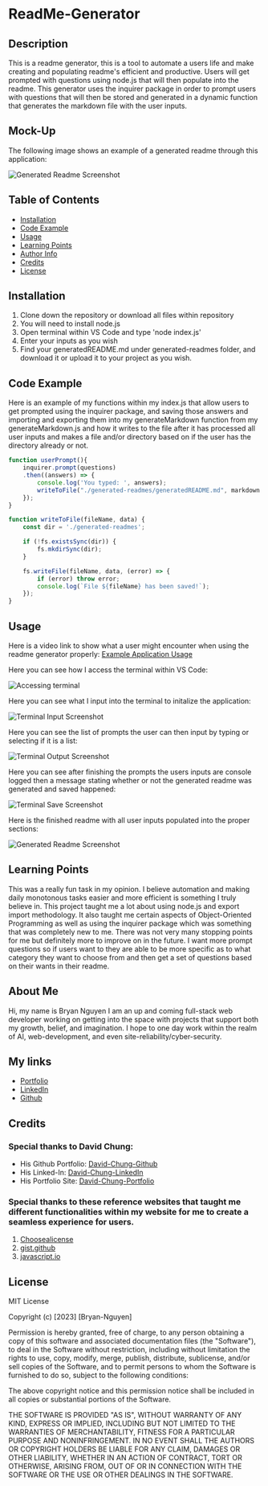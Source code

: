 # ReadMe-Generator

## Description 

This is a readme generator, this is a tool to automate a users life and make creating and populating readme's efficient and productive. Users will get prompted with questions using node.js that will then populate into the readme. This generator uses the inquirer package in order to prompt users with questions that will then be stored and generated in a dynamic function that generates the markdown file with the user inputs.

## Mock-Up

The following image shows an example of a generated readme through this application:

![Generated Readme Screenshot](./assets/generatedreadmess1.png)

## Table of Contents

* [Installation](#installation)
* [Code Example](#code-example)
* [Usage](#usage)
* [Learning Points](#learning-points)
* [Author Info](#author-info)
* [Credits](#credits)
* [License](#license)

## Installation

1. Clone down the repository or download all files within repository
2. You will need to install node.js
3. Open terminal within VS Code and type 'node index.js'
4. Enter your inputs as you wish
5. Find your generatedREADME.md under generated-readmes folder, and download it or upload it to your project as you wish.



## Code Example

Here is an example of my functions within my index.js that allow users to get prompted using the inquirer package, and saving those answers and importing and exporting them into my generateMarkdown function from my generateMarkdown.js and how it writes to the file after it has processed all user inputs and makes a file and/or directory based on if the user has the directory already or not.

```javascript
function userPrompt(){
    inquirer.prompt(questions)
    .then((answers) => {
        console.log('You typed: ', answers);
        writeToFile("./generated-readmes/generatedREADME.md", markdown.generateMarkdown(answers));
    });
}

function writeToFile(fileName, data) {
    const dir = './generated-readmes';

    if (!fs.existsSync(dir)) {
        fs.mkdirSync(dir);
    }

    fs.writeFile(fileName, data, (error) => {
        if (error) throw error;
        console.log(`File ${fileName} has been saved!`);
    });
}

```

## Usage

Here is a video link to show what a user might encounter when using the readme generator properly:
[Example Application Usage](https://watch.screencastify.com/v/8IJRy6DFkgXexq2oft9Z)

Here you can see how I access the terminal within VS Code:

![Accessing terminal](./assets/accessterminal.png)

Here you can see what I input into the terminal to initalize the application:

![Terminal Input Screenshot](./assets/terminalinput.png)

Here you can see the list of prompts the user can then input by typing or selecting if it is a list:

![Terminal Output Screenshot](./assets/terminalprompts.png)

Here you can see after finishing the prompts the users inputs are console logged then a message stating whether or not the generated readme was generated and saved happened:

![Terminal Save Screenshot](./assets/terminaloutput.png)

Here is the finished readme with all user inputs populated into the proper sections:

![Generated Readme Screenshot](./assets/generatedreadmess.png)



## Learning Points 

This was a really fun task in my opinion. I believe automation and making daily monotonous tasks easier and more efficient is something I truly believe in. This project taught me a lot about using node.js and export import methodology. It also taught me certain aspects of Object-Oriented Programming as well as using the inquirer package which was something that was completely new to me. There was not very many stopping points for me but definitely more to improve on in the future. I want more prompt questions so if users want to they are able to be more specific as to what category they want to choose from and then get a set of questions based on their wants in their readme.

## About Me

Hi, my name is Bryan Nguyen I am an up and coming full-stack web developer working
on getting into the space with projects that support both my growth, belief, and imagination. I hope to one day work within the realm of AI, web-development, and even site-reliability/cyber-security.

## My links

* [Portfolio](https://bryannguyen9.github.io/Bryan-Nguyen-Portfolio/)
* [LinkedIn](https://linkedin.com/in/bryannguyen9)
* [Github](https://github.com/bryannguyen9)


## Credits

### Special thanks to David Chung: 
 
 * His Github Portfolio: [David-Chung-Github](https://github.com/dchung13/)
 * His Linked-In: [David-Chung-LinkedIn](https://www.linkedin.com/in/david-chung-77141526b/)
 * His Portfolio Site: [David-Chung-Portfolio](https://dchung13.github.io/David-Chung-Portfolio/) 

### Special thanks to these reference websites that taught me different functionalities within my website for me to create a seamless experience for users.

1. [Choosealicense](https://choosealicense.com/licenses/)
2. [gist.github](https://gist.github.com/lukas-h/2a5d00690736b4c3a7ba)
3. [javascript.io](https://javascript.plainenglish.io/how-to-inquirer-js-c10a4e05ef1f)

## License

MIT License

Copyright (c) [2023] [Bryan-Nguyen]

Permission is hereby granted, free of charge, to any person obtaining a copy
of this software and associated documentation files (the "Software"), to deal
in the Software without restriction, including without limitation the rights
to use, copy, modify, merge, publish, distribute, sublicense, and/or sell
copies of the Software, and to permit persons to whom the Software is
furnished to do so, subject to the following conditions:

The above copyright notice and this permission notice shall be included in all
copies or substantial portions of the Software.

THE SOFTWARE IS PROVIDED "AS IS", WITHOUT WARRANTY OF ANY KIND, EXPRESS OR
IMPLIED, INCLUDING BUT NOT LIMITED TO THE WARRANTIES OF MERCHANTABILITY,
FITNESS FOR A PARTICULAR PURPOSE AND NONINFRINGEMENT. IN NO EVENT SHALL THE
AUTHORS OR COPYRIGHT HOLDERS BE LIABLE FOR ANY CLAIM, DAMAGES OR OTHER
LIABILITY, WHETHER IN AN ACTION OF CONTRACT, TORT OR OTHERWISE, ARISING FROM,
OUT OF OR IN CONNECTION WITH THE SOFTWARE OR THE USE OR OTHER DEALINGS IN THE
SOFTWARE.
